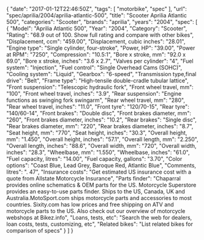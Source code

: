 {
    "date": "2017-01-12T22:46:50Z",
    "tags": [
        "motorbike",
        "spec"
    ],
    "url": "spec\/aprilia\/2004\/aprilia-atlantic-500",
    "title": "Scooter Aprilia Atlantic 500",
    "categories": "Scooter",
    "brands": "aprilia",
    "years": "2004",
    "spec": [
        {
            "Model": "Aprilia Atlantic 500",
            "Year": "2004",
            "Category": "Scooter",
            "Rating": "68.9 out of 100. Show full rating and compare with other bikes",
            "Displacement, ccm": "459.00",
            "Displacement, cubic inches": "28.01",
            "Engine type": "Single cylinder, four-stroke",
            "Power, HP": "39.00",
            "Power at RPM": "7250",
            "Compression": "10.5:1",
            "Bore x stroke, mm": "92.0 x 69.0",
            "Bore x stroke, inches": "3.6 x 2.7",
            "Valves per cylinder": "4",
            "Fuel system": "Injection",
            "Fuel control": "Single Overhead Cams (SOHC)",
            "Cooling system": "Liquid",
            "Gearbox": "6-speed",
            "Transmission type,final drive": "Belt",
            "Frame type": "High-tensile double-cradle tubular lattice",
            "Front suspension": "Telescopic hydraulic fork",
            "Front wheel travel, mm": "100",
            "Front wheel travel, inches": "3.9",
            "Rear suspension": "Engine functions as swinging fork swingarm",
            "Rear wheel travel, mm": "280",
            "Rear wheel travel, inches": "11.0",
            "Front tyre": "120\/70-15",
            "Rear tyre": "140\/60-14",
            "Front brakes": "Double disc",
            "Front brakes diameter, mm": "260",
            "Front brakes diameter, inches": "10.2",
            "Rear brakes": "Single disc",
            "Rear brakes diameter, mm": "220",
            "Rear brakes diameter, inches": "8.7",
            "Seat height, mm": "770",
            "Seat height, inches": "30.3",
            "Overall height, mm": "1.450",
            "Overall height, inches": "57.1",
            "Overall length, mm": "2.250",
            "Overall length, inches": "88.6",
            "Overall width, mm": "720",
            "Overall width, inches": "28.3",
            "Wheelbase, mm": "1.550",
            "Wheelbase, inches": "61.0",
            "Fuel capacity, litres": "14.00",
            "Fuel capacity, gallons": "3.70",
            "Color options": "Coast Blue, Lead Grey, Baroque Red, Atlantic Blue",
            "Comments, litres": ". 47",
            "Insurance costs": "Get estimated US insurance cost with a quote from Allstate Motorcycle Insurance",
            "Parts finder": "Chaparral provides online schematics & OEM parts for the US.   Motorcycle Superstore provides an easy-to-use parts finder. Ships to the US, Canada, UK and Australia.MotoSport.com ships motorcycle parts and accessories to most countries.    Sixity.com has low prices and free shipping on ATV and motorcycle parts to the US. Also check out our overview of motorcycle webshops at Bikez.info",
            "Loans, tests, etc": "Search the web for dealers, loan costs, tests, customizing, etc",
            "Related bikes": "List related bikes for comparison of specs"
        }
    ]
}